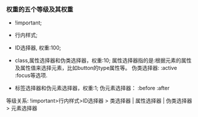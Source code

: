### 权重的五个等级及其权重


- !important;

- 行内样式;


- ID选择器, 权重:100;


- class,属性选择器和伪类选择器，权重:10;
  属性选择器指的是:根据元素的属性及属性值来选择元素，比如button的type属性等。
  伪类选择器: :active :focus等选项.


- 标签选择器和伪元素选择器，权重:1;
  伪元素选择器： :before :after


等级关系:
    !important>行内样式>ID选择器 > 类选择器 | 属性选择器 | 伪类选择器 > 元素选择器